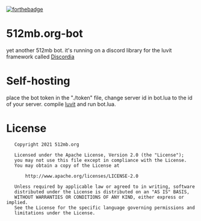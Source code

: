 [![forthebadge](https://forthebadge.com/images/badges/powered-by-black-magic.svg)](https://forthebadge.com)

# 512mb.org-bot
yet another 512mb bot. it's running on a discord library for the luvit framework called [Discordia](https://github.com/SinisterRectus/discordia)

# Self-hosting 
place the bot token in the "./token" file, change server id in bot.lua to the id of your server.
compile [luvit](https://luvit.io) and run bot.lua. 

# License 
```
   Copyright 2021 512mb.org

   Licensed under the Apache License, Version 2.0 (the "License");
   you may not use this file except in compliance with the License.
   You may obtain a copy of the License at

       http://www.apache.org/licenses/LICENSE-2.0

   Unless required by applicable law or agreed to in writing, software
   distributed under the License is distributed on an "AS IS" BASIS,
   WITHOUT WARRANTIES OR CONDITIONS OF ANY KIND, either express or implied.
   See the License for the specific language governing permissions and
   limitations under the License.
```
